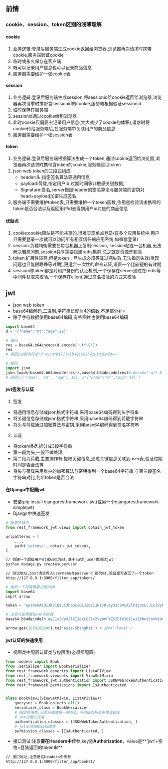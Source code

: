 ## 前情
### cookie、session、token区别的浅薄理解
#### cookie

  1. 业务逻辑:登录后服务端生成cookie返回给浏览器,浏览器再次请求时携带cookie,服务端验证cookie
  2. 临时或永久保存在客户端
  3. 既可以记录用户信息也可以记录商品信息
  4. 服务器需要维护一张cookie表
  
#### session

  1. 业务逻辑:登录后服务端生成session,将sessionid给cookie返回给浏览器,浏览器再次请求时携带含sessionid的cookie,服务端根据验证sessionid
  2. 临时保存在服务端
  3. sessionid通过cookie给到浏览器
  4. 此时cookie只需要去记录用户信息(大大减少了cookie的体积),请求时将cookie传给服务端后,在服务端中关联用户的商品信息
  5. 服务器需要维护一张session表

#### token

  1. 业务逻辑:登录后服务端根据算法生成一个token,通过cookie返回给浏览器,浏览器再次请求时携带含token的cookie,服务端验证token
  2. json web token的三段式组成:
     - header:头,指定签名算法等通用信息
     - payload:荷载,指定用户id,过期时间等非敏感关键数据;
     - Signature:签名,server根据header的签名算法与服务端的密钥对head+payload加密生成签名
  3. 服务端不需要维护token表,只需要维护一个token函数,作用是检验请求携带的token是否合法以及返回用户id去得到用户id对应的商品信息
  
#### 优缺点

  1. cookie:cookie跨站是不能共享的,很难实现单点登录(在多个应用系统中,用户只需要登录一次就可以访问所有相互信任的应用系统,如微信登录)
  2. session:负载均衡需要在每台机器上复制session, session粘连一台机器,无法解决宕机问题,session共享需要搭建redis集群,总之就是资源开销高
  3. token:扩展性较高,但是token一旦生成必须等其过期失效,无法指定失效(发现问题也只能眼睁睁等过期),更适合一次性的命令认证,设置一个比较短的有效期
  4. session和token都是对用户身份的认证机制,一个保存在server通过在redis等中间件获取来校验,一个保存在client,通过签名校验的方式来校验

## jwt
- json web token
- base64编解码,二进制,字符串长度为4的倍数,不足部分补=
- 除了字符数据使用base64编码,有些图片也使用base64编码
```py
import base64
d = '{"name":"mt","age":28}'

# 编码
res = base64.b64encode(d.encode('utf-8'))
res                                        
# 返回2进制字符串:b'eyJuYW1lIjoibXQiLCJhZ2UiOjE4fQ=='

# 解码
import json
json.loads(base64.b64decode(res)),base64.b64decode(res)#.decode('utf-8')   
# 返回:({'name': 'mt', 'age': 18}, b'{"name":"mt","age":18}')
```
#### jwt签发与认证
1. 签发
  - 将通用信息存储成json格式字符串,采用base64编码得到头字符串
  - 将关键信息存储成json格式字符串,采用base64编码得到荷载字符串
  - 将头与荷载通过加密算法与密钥,采用base64编码得到签名字符串

  
2. 认证
  - 将token根据.拆分成3段字符串
  - 第一段为头,一般不做处理
  - 第二段为荷载,主要操作有:提取关键信息,通过关键信息关联到user表,验证过期时间是否合法等
  - 将头与荷载采用维护的加密算法与密钥得到一个base64字符串,与第三段签名字符串对比,判断token是否合法

#### 在Django中配置jwt
- 安装:pip install djangorestframework-jwt(或另一个djangorestframework-simplejwt)
- Django中快速签发
```py
# 配置子路由
from rest_framework_jwt.views import obtain_jwt_token

urlpatterns = [
    ...,
    path('tokens/', obtain_jwt_token),
]

```
```sh
// 创建一个超级用户mt密码也为mt,基于auth_user表测试jwt
python manage.py createsuperuser

// 测试地址,post请求传入username与password 都为mt,验证是否返回了一个token
http://127.0.0.1:8000/filter_app/tokens/
```
```py
# 解析一下荷载看看过期时间
import base64
imprt arrow

token = "eyJ0eXAiOiJKV1QiLCJhbGciOiJIUzI1NiJ9.eyJ1c2VyX2lkIjoxLCJ1c2VybmFtZSI6Im10IiwiZXhwIjoxNjU4MTU4NjA1LCJlbWFpbCI6IiJ9.INBbk97HUrqB3gJEyk1Pm-VhjOKxPPncIOEGRVmroRg"

# 注意可能需要加=补齐荷载
base64.b64decode(b'eyJ1c2VyX2lkIjoxLCJ1c2VybmFtZSI6Im10IiwiZXhwIjoxNjU4MTU4NjA1LCJlbWFpbCI6IiJ9') # 其中exp即为过期时间

arrow.get(1658158605).to('Asia/Shanghai') # 或to('local')                                         # 实测默认过期时间为1天

```
#### jwt认证的快速使用
- 视图类中配置认证类与权限类(必须都配置)
```py
from .models import Book
from .serializer import BookSerializer
from rest_framework.generics import ListAPIView
from rest_framework.viewsets import ViewSetMixin
from rest_framework_jwt.authentication import JSONWebTokenAuthentication
from rest_framework.permissions import IsAuthenticated


class BookView1(ViewSetMixin, ListAPIView):
    queryset = Book.objects.all()
    serializer_class = BookSerializer
    # 指定排序类,分页只能使用一种方式,不再接收列表多模式指定
    # jwt内置认证类
    authentication_classes = [JSONWebTokenAuthentication, ]
    # jwt必须搭配该权限类
    permission_classes = [IsAuthenticated, ]

```
- 接口测试:注意**要在Headers中**传参,key是**Authorization**，value是**'jwt'+空格+登陆返回的token串**
```sh
// 接口地址,注意是在Headers中传参
http://127.0.0.1:8000/filter_app/books1/
```























